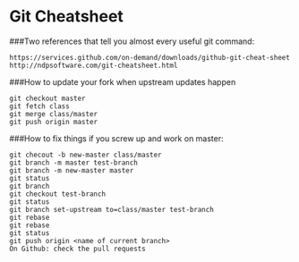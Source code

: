 # Git Cheatsheet

###Two references that tell you almost every useful git command:

    https://services.github.com/on-demand/downloads/github-git-cheat-sheet
    http://ndpsoftware.com/git-cheatsheet.html

###How to update your fork when upstream updates happen

    git checkout master
    git fetch class
    git merge class/master
    git push origin master

###How to fix things if you screw up and work on master:

    git checout -b new-master class/master
    git branch -m master test-branch
    git branch -m new-master master
    git status
    git branch
    git checkout test-branch
    git status
    git branch set-upstream to=class/master test-branch
    git rebase
    git rebase
    git status
    git push origin <name of current branch>
    On Github: check the pull requests
